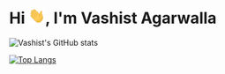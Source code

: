 
<h1 align="left">Hi <img src="https://raw.githubusercontent.com/ABSphreak/ABSphreak/master/gifs/Hi.gif" width="30px">, I'm Vashist Agarwalla</h1>

![Vashist's GitHub stats](https://github-readme-stats.vercel.app/api?username=Vashist-Agarwalla&show_icons=true&theme=tokyonight)

[![Top Langs](https://github-readme-stats.vercel.app/api/top-langs/?username=Vashist-Agarwalla&theme=tokyonight)](https://github.com/Vashist-Agarwalla/github-readme-stats)

<!--

### Hi there <img src="https://raw.githubusercontent.com/ABSphreak/ABSphreak/master/gifs/Hi.gif" width="30px">

**Vashist-Agarwalla/Vashist-Agarwalla** is a ✨ _special_ ✨ repository because its `README.md` (this file) appears on your GitHub profile.

Here are some ideas to get you started:

- 🔭 I’m currently working on ...
- 🌱 I’m currently learning ...
- 👯 I’m looking to collaborate on ...
- 🤔 I’m looking for help with ...
- 💬 Ask me about ...
- 📫 How to reach me: ...
- 😄 Pronouns: ...
- ⚡ Fun fact: ...
-->
